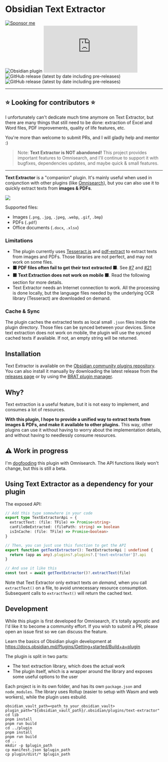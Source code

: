 # Obsidian Text Extractor

[![Sponsor me](https://img.shields.io/badge/%E2%9D%A4%20Like%20this%20plugin%3F-Sponsor%20me!-ff69b4)](https://github.com/sponsors/scambier)  
![Obsidian plugin](https://img.shields.io/endpoint?url=https%3A%2F%2Fscambier.xyz%2Fobsidian-endpoints%2Ftext-extractor.json)
![GitHub release (latest by date and asset)](https://img.shields.io/github/downloads/scambier/obsidian-text-extractor/latest/main.js)  
![GitHub release (latest by date including pre-releases)](https://img.shields.io/github/v/release/scambier/obsidian-text-extractor)
![GitHub release (latest by date including pre-releases)](https://img.shields.io/github/v/release/scambier/obsidian-text-extractor?include_prereleases&label=BRAT%20beta)

---

## ⭐ Looking for contributors ⭐

I unfortunately can't dedicate much time anymore on Text Extractor, but there are many things that still need to be done: extraction of Excel and Word files, PDF improvements, quality of life features, etc.

You're more than welcome to submit PRs, and I will gladly help and mentor :)

> Note: **Text Extractor is NOT abandoned!** This project provides important features to Omnisearch, and I'll continue to support it with bugfixes, dependencies updates, and maybe quick & small features.

---

**Text Extractor** is a "companion" plugin. It's mainly useful when used in conjunction with other plugins (like [Omnisearch](https://github.com/scambier/obsidian-omnisearch)), but you can also use it to quickly extract texts from **images & PDFs**.

![](https://raw.githubusercontent.com/scambier/obsidian-text-extractor/master/images/context_menu.png)

Supported files:

- Images (`.png`, `.jpg`, `.jpeg`, `.webp`, `.gif`, `.bmp`)
- PDFs (`.pdf`)
- Office documents (`.docx`, `.xlsx`)

### Limitations

- The plugin currently uses [Tesseract.js](https://tesseract.projectnaptha.com/) and [pdf-extract](https://github.com/jrmuizel/pdf-extract) to extract texts from images and PDFs. Those libraries are not perfect, and may not work on some files.
- **🟥 PDF files often fail to get their text extracted 🟥**. See [#7](https://github.com/scambier/obsidian-text-extractor/issues/7) and [#21](https://github.com/scambier/obsidian-text-extractor/discussions/21)
- **🟥 Text Extraction does not work on mobile 🟥**. Read the following section for more details.
- Text Extractor needs an Internet connection to work. All the processing is done locally, but the language files needed by the underlying OCR library (Tesseract) are downloaded on demand.

### Cache & Sync

The plugin caches the extracted texts as local small `.json` files inside the plugin directory. Those files can be synced between your devices. Since text extraction does not work on mobile, the plugin will use the synced cached texts if available. If not, an empty string will be returned.

## Installation

Text Extractor is available on the [Obsidian community plugins repository](https://obsidian.md/plugins?search=Text%20Extractor). You can also install it manually by downloading the latest release from the [releases page](https://github.com/scambier/obsidian-text-extractor/releases) or by using the [BRAT plugin manager](https://github.com/TfTHacker/obsidian42-brat).

## Why?

Text extraction is a useful feature, but it is not easy to implement, and consumes a lot of resources.

**With this plugin, I hope to provide a unified way to extract texts from images & PDFs, and make it available to other plugins.** This way, other plugins can use it without having to worry about the implementation details, and without having to needlessly consume resources.

## ⚠️ Work in progress

I'm [dogfooding](https://en.wikipedia.org/wiki/Eating_your_own_dog_food) this plugin with Omnisearch. The API functions likely won't change, but this is still a beta.

## Using Text Extractor as a dependency for your plugin

The exposed API:

```ts
// Add this type somewhere in your code
export type TextExtractorApi = {
  extractText: (file: TFile) => Promise<string>
  canFileBeExtracted: (filePath: string) => boolean
  isInCache: (file: TFile) => Promise<boolean>
}

// Then, you can just use this function to get the API
export function getTextExtractor(): TextExtractorApi | undefined {
  return (app as any).plugins?.plugins?.['text-extractor']?.api
}

// And use it like this
const text = await getTextExtractor()?.extractText(file)
```

Note that Text Extractor only extract texts _on demand_, when you call `extractText()` on a file, to avoid unnecessary resource consumption. Subsequent calls to `extractText()` will return the cached text.

## Development

While this plugin is first developed for Omnisearch, it's totally agnostic and I'd like it to become a community effort. If you wish to submit a PR, please open an issue first so we can discuss the feature.

Learn the basics of Obsidian plugin development at https://docs.obsidian.md/Plugins/Getting+started/Build+a+plugin

The plugin is split in two parts:

- The text extraction library, which does the actual work
- The plugin itself, which is a wrapper around the library and exposes some useful options to the user

Each project is in its own folder, and has its own `package.json` and `node_modules`. The library uses Rollup (easier to setup with Wasm and web workers), while the plugin uses esbuild.

```
obsidian_vault_path=<path_to_your_obsidian_vault>
plugin_path="${obsidian_vault_path}/.obsidian/plugins/text-extractor"
cd lib
pnpm install
pnpm run build
cd ../plugin
pnpm install
pnpm run build
cd ..
mkdir -p $plugin_path
cp manifest.json $plugin_path
cp plugin/dist/* $plugin_path
```